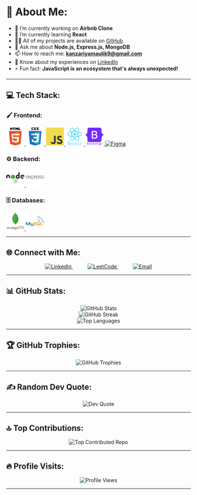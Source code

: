 # 💫 About Me:
- 🔭 I’m currently working on **Airbnb Clone**  
- 🌱 I’m currently learning **React**  
- 👨‍💻 All of my projects are available on [GitHub](https://github.com/kanzariya-maulik)  
- 💬 Ask me about **Node.js, Express.js, MongoDB**  
- 📫 How to reach me: **kanzariyamaulik9@gmail.com**  
- 📄 Know about my experiences on [LinkedIn](https://www.linkedin.com/in/maulik-kanzariya-96a056342/)  
- ⚡ Fun fact: **JavaScript is an ecosystem that's always unexpected!**

---

## 💻 Tech Stack:

### 🖌️ Frontend:
<p>
  <a href="https://developer.mozilla.org/en-US/docs/Web/HTML" target="_blank">
    <img src="https://raw.githubusercontent.com/devicons/devicon/master/icons/html5/html5-original-wordmark.svg" alt="HTML5" width="50" height="50"/>
  </a>
  <a href="https://developer.mozilla.org/en-US/docs/Web/CSS" target="_blank">
    <img src="https://raw.githubusercontent.com/devicons/devicon/master/icons/css3/css3-original-wordmark.svg" alt="CSS3" width="50" height="50"/>
  </a>
  <a href="https://developer.mozilla.org/en-US/docs/Web/JavaScript" target="_blank">
    <img src="https://raw.githubusercontent.com/devicons/devicon/master/icons/javascript/javascript-original.svg" alt="JavaScript" width="50" height="50"/>
  </a>
  <a href="https://reactjs.org/" target="_blank">
    <img src="https://raw.githubusercontent.com/devicons/devicon/master/icons/react/react-original-wordmark.svg" alt="React" width="50" height="50"/>
  </a>
  <a href="https://getbootstrap.com/" target="_blank">
    <img src="https://raw.githubusercontent.com/devicons/devicon/master/icons/bootstrap/bootstrap-plain-wordmark.svg" alt="Bootstrap" width="50" height="50"/>
  </a>
  <a href="https://www.figma.com/" target="_blank">
    <img src="https://www.vectorlogo.zone/logos/figma/figma-icon.svg" alt="Figma" width="50" height="50"/>
  </a>
</p>

### ⚙️ Backend:
<p>
  <a href="https://nodejs.org" target="_blank">
    <img src="https://raw.githubusercontent.com/devicons/devicon/master/icons/nodejs/nodejs-original-wordmark.svg" alt="Node.js" width="50" height="50"/>
  </a>
  <a href="https://expressjs.com" target="_blank">
    <img src="https://raw.githubusercontent.com/devicons/devicon/master/icons/express/express-original-wordmark.svg" alt="Express.js" width="50" height="50"/>
  </a>
</p>

### 🗄️ Databases:
<p>
  <a href="https://www.mongodb.com/" target="_blank">
    <img src="https://raw.githubusercontent.com/devicons/devicon/master/icons/mongodb/mongodb-original-wordmark.svg" alt="MongoDB" width="50" height="50"/>
  </a>
  <a href="https://www.mysql.com/" target="_blank">
    <img src="https://raw.githubusercontent.com/devicons/devicon/master/icons/mysql/mysql-original-wordmark.svg" alt="MySQL" width="50" height="50"/>
  </a>
</p>

---



## 🌐 Connect with Me:
<p align="center">
  <a href="https://linkedin.com/in/maulik-kanzariya-96a056342" target="_blank" style="margin: 0 20px;" width="50" height="50">
    <img src="https://img.icons8.com/color/96/000000/linkedin.png" alt="LinkedIn" width="50" height="50"/>
  </a>
  <a href="https://leetcode.com/u/9BxatLryFU/" target="_blank" style="margin: 0 20px;" width="50" height="50">
    <img src="https://img.icons8.com/external-tal-revivo-shadow-tal-revivo/96/000000/external-level-up-your-coding-skills-and-quickly-land-a-job-logo-shadow-tal-revivo.png" alt="LeetCode" width="50" height="50" />
  </a>
  <a href="mailto:kanzariyamaulik9@gmail.com" target="_blank" style="margin: 0 20px;" width="50" height="50">
    <img src="https://img.icons8.com/fluency/96/000000/email-open.png" alt="Email" width="50" height="50"/>
  </a>
</p>


---

## 📊 GitHub Stats:
<p align="center">
  <img src="https://github-readme-stats.vercel.app/api?username=kanzariya-maulik&theme=dark&hide_border=false&include_all_commits=true&count_private=true" alt="GitHub Stats"/>
  <br/>
  <img src="https://github-readme-streak-stats.herokuapp.com/?user=kanzariya-maulik&theme=dark&hide_border=false" alt="GitHub Streak"/>
  <br/>
  <img src="https://github-readme-stats.vercel.app/api/top-langs/?username=kanzariya-maulik&theme=dark&hide_border=false&include_all_commits=true&count_private=true&layout=compact" alt="Top Languages"/>
</p>

---

## 🏆 GitHub Trophies:
<p align="center">
  <img src="https://github-profile-trophy.vercel.app/?username=kanzariya-maulik&theme=dark&no-frame=false&no-bg=false&margin-w=4" alt="GitHub Trophies"/>
</p>

---

## ✍️ Random Dev Quote:
<p align="center">
  <img src="https://quotes-github-readme.vercel.app/api?type=vetical&theme=dark" alt="Dev Quote"/>
</p>

---

## 🔝 Top Contributions:
<p align="center">
  <img src="https://github-contributor-stats.vercel.app/api?username=kanzariya-maulik&limit=5&theme=dark&combine_all_yearly_contributions=true" alt="Top Contributed Repo"/>
</p>

---

## 🔥 Profile Visits:
<p align="center">
  <img src="https://komarev.com/ghpvc/?username=kanzariya-maulik&label=Profile%20Views&color=0e75b6&style=flat" alt="Profile Views" />
</p>


---
